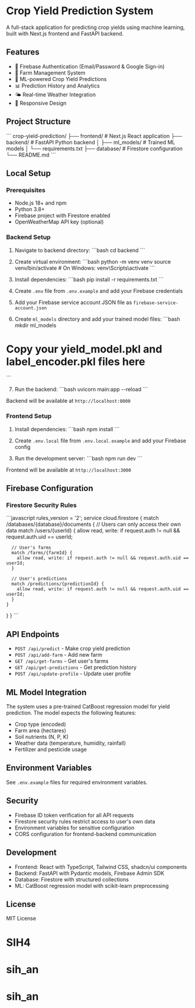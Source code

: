 # Crop Yield Prediction System

A full-stack application for predicting crop yields using machine learning, built with Next.js frontend and FastAPI backend.

## Features

- 🔐 Firebase Authentication (Email/Password & Google Sign-in)
- 🏡 Farm Management System
- 🤖 ML-powered Crop Yield Predictions
- 📊 Prediction History and Analytics
- 🌤️ Real-time Weather Integration
- 📱 Responsive Design

## Project Structure

\`\`\`
crop-yield-prediction/
├── frontend/              # Next.js React application
├── backend/              # FastAPI Python backend
│   ├── ml_models/       # Trained ML models
│   └── requirements.txt
├── database/            # Firestore configuration
└── README.md
\`\`\`

## Local Setup

### Prerequisites

- Node.js 18+ and npm
- Python 3.8+
- Firebase project with Firestore enabled
- OpenWeatherMap API key (optional)

### Backend Setup

1. Navigate to backend directory:
\`\`\`bash
cd backend
\`\`\`

2. Create virtual environment:
\`\`\`bash
python -m venv venv
source venv/bin/activate  # On Windows: venv\Scripts\activate
\`\`\`

3. Install dependencies:
\`\`\`bash
pip install -r requirements.txt
\`\`\`

4. Create `.env` file from `.env.example` and add your Firebase credentials

5. Add your Firebase service account JSON file as `firebase-service-account.json`

6. Create `ml_models` directory and add your trained model files:
\`\`\`bash
mkdir ml_models
# Copy your yield_model.pkl and label_encoder.pkl files here
\`\`\`

7. Run the backend:
\`\`\`bash
uvicorn main:app --reload
\`\`\`

Backend will be available at `http://localhost:8000`

### Frontend Setup

1. Install dependencies:
\`\`\`bash
npm install
\`\`\`

2. Create `.env.local` file from `.env.local.example` and add your Firebase config

3. Run the development server:
\`\`\`bash
npm run dev
\`\`\`

Frontend will be available at `http://localhost:3000`

## Firebase Configuration

### Firestore Security Rules

\`\`\`javascript
rules_version = '2';
service cloud.firestore {
  match /databases/{database}/documents {
    // Users can only access their own data
    match /users/{userId} {
      allow read, write: if request.auth != null && request.auth.uid == userId;
      
      // User's farms
      match /farms/{farmId} {
        allow read, write: if request.auth != null && request.auth.uid == userId;
      }
      
      // User's predictions
      match /predictions/{predictionId} {
        allow read, write: if request.auth != null && request.auth.uid == userId;
      }
    }
  }
}
\`\`\`

## API Endpoints

- `POST /api/predict` - Make crop yield prediction
- `POST /api/add-farm` - Add new farm
- `GET /api/get-farms` - Get user's farms
- `GET /api/get-predictions` - Get prediction history
- `POST /api/update-profile` - Update user profile

## ML Model Integration

The system uses a pre-trained CatBoost regression model for yield prediction. The model expects the following features:

- Crop type (encoded)
- Farm area (hectares)
- Soil nutrients (N, P, K)
- Weather data (temperature, humidity, rainfall)
- Fertilizer and pesticide usage

## Environment Variables

See `.env.example` files for required environment variables.

## Security

- Firebase ID token verification for all API requests
- Firestore security rules restrict access to user's own data
- Environment variables for sensitive configuration
- CORS configuration for frontend-backend communication

## Development

- Frontend: React with TypeScript, Tailwind CSS, shadcn/ui components
- Backend: FastAPI with Pydantic models, Firebase Admin SDK
- Database: Firestore with structured collections
- ML: CatBoost regression model with scikit-learn preprocessing

## License

MIT License
# SIH4
# sih_an
# sih_an
